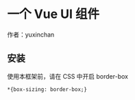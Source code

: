 # 一个 Vue UI 组件

作者：yuxinchan

## 安装

使用本框架前，请在 CSS 中开启 border-box

```
*{box-sizing: border-box;}
```
